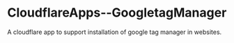 # CloudflareApps--GoogletagManager
A cloudflare app to support installation of google tag manager in websites.
